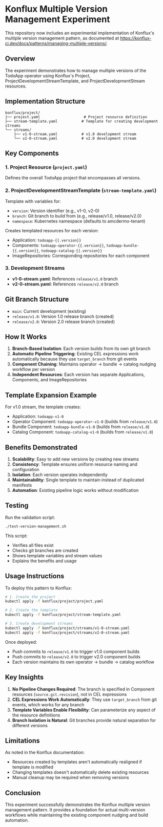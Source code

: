 # Konflux Multiple Version Management Experiment

This repository now includes an experimental implementation of Konflux's multiple version management pattern, as documented at https://konflux-ci.dev/docs/patterns/managing-multiple-versions/.

## Overview

The experiment demonstrates how to manage multiple versions of the TodoApp operator using Konflux's Project, ProjectDevelopmentStreamTemplate, and ProjectDevelopmentStream resources.

## Implementation Structure

```
konflux/project/
├── project.yaml                    # Project resource definition
├── stream-template.yaml           # Template for creating development streams
└── streams/
    ├── v1-0-stream.yaml           # v1.0 development stream
    └── v2-0-stream.yaml           # v2.0 development stream
```

## Key Components

### 1. Project Resource (`project.yaml`)
Defines the overall TodoApp project that encompasses all versions.

### 2. ProjectDevelopmentStreamTemplate (`stream-template.yaml`)
Template with variables for:
- `version`: Version identifier (e.g., v1-0, v2-0)
- `branch`: Git branch to build from (e.g., release/v1.0, release/v2.0)  
- `namespace`: Kubernetes namespace (defaults to amcdermo-tenant)

Creates templated resources for each version:
- Application: `todoapp-{{.version}}`
- Components: `todoapp-operator-{{.version}}`, `todoapp-bundle-{{.version}}`, `todoapp-catalog-{{.version}}`
- ImageRepositories: Corresponding repositories for each component

### 3. Development Streams
- **v1-0-stream.yaml**: References `release/v1.0` branch
- **v2-0-stream.yaml**: References `release/v2.0` branch

## Git Branch Structure

- `main`: Current development (existing)
- `release/v1.0`: Version 1.0 release branch (created)
- `release/v2.0`: Version 2.0 release branch (created)

## How It Works

1. **Branch-Based Isolation**: Each version builds from its own git branch
2. **Automatic Pipeline Triggering**: Existing CEL expressions work automatically because they use `target_branch` from git events
3. **Component Chaining**: Maintains operator → bundle → catalog nudging workflow per version
4. **Independent Resources**: Each version has separate Applications, Components, and ImageRepositories

## Template Expansion Example

For v1.0 stream, the template creates:
- Application: `todoapp-v1-0`
- Operator Component: `todoapp-operator-v1-0` (builds from `release/v1.0`)
- Bundle Component: `todoapp-bundle-v1-0` (builds from `release/v1.0`)
- Catalog Component: `todoapp-catalog-v1-0` (builds from `release/v1.0`)

## Benefits Demonstrated

1. **Scalability**: Easy to add new versions by creating new streams
2. **Consistency**: Template ensures uniform resource naming and configuration
3. **Isolation**: Each version operates independently
4. **Maintainability**: Single template to maintain instead of duplicated manifests
5. **Automation**: Existing pipeline logic works without modification

## Testing

Run the validation script:

```bash
./test-version-management.sh
```

This script:
- Verifies all files exist
- Checks git branches are created
- Shows template variables and stream values
- Explains the benefits and usage

## Usage Instructions

To deploy this pattern to Konflux:

```bash
# 1. Create the project
kubectl apply -f konflux/project/project.yaml

# 2. Create the template
kubectl apply -f konflux/project/stream-template.yaml

# 3. Create development streams
kubectl apply -f konflux/project/streams/v1-0-stream.yaml
kubectl apply -f konflux/project/streams/v2-0-stream.yaml
```

Once deployed:
- Push commits to `release/v1.0` to trigger v1.0 component builds
- Push commits to `release/v2.0` to trigger v2.0 component builds
- Each version maintains its own operator → bundle → catalog workflow

## Key Insights

1. **No Pipeline Changes Required**: The branch is specified in Component resources (`source.git.revision`), not in CEL expressions
2. **CEL Expressions Work Automatically**: They use `target_branch` from git events, which works for any branch
3. **Template Variables Enable Flexibility**: Can parameterize any aspect of the resource definitions
4. **Branch Isolation is Natural**: Git branches provide natural separation for different versions

## Limitations

As noted in the Konflux documentation:
- Resources created by templates aren't automatically realigned if template is modified
- Changing templates doesn't automatically delete existing resources
- Manual cleanup may be required when removing versions

## Conclusion

This experiment successfully demonstrates the Konflux multiple version management pattern. It provides a foundation for actual multi-version workflows while maintaining the existing component nudging and build automation.